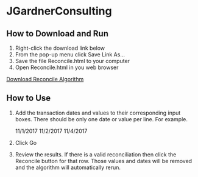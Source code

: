 # JGardnerConsulting

## How to Download and Run

1. Right-click the download link below
2. From the pop-up menu click Save Link As...
3. Save the file Reconcile.html to your computer
4. Open Reconcile.html in you web browser

[Download Reconcile Algorithm](https://raw.githubusercontent.com/nateg5/JGardnerConsulting/master/Reconcile.html)

## How to Use

1. Add the transaction dates and values to their corresponding input boxes. There should be only one date or value per line. For example.

    11/1/2017
    11/2/2017
    11/4/2017

2. Click Go
3. Review the results. If there is a valid reconciliation then click the Reconcile button for that row. Those values and dates will be removed and the algorithm will automatically rerun.
